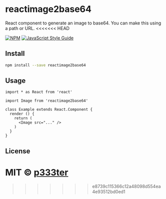# reactimage2base64
React component to generate an image to base64. You can make this using a path or URL.
<<<<<<< HEAD
> 

[![NPM](https://img.shields.io/npm/v/reactimage2base64.svg)](https://www.npmjs.com/package/reactimage2base64) [![JavaScript Style Guide](https://img.shields.io/badge/code_style-standard-brightgreen.svg)](https://standardjs.com)

## Install

```bash
npm install --save reactimage2base64
```

## Usage

```tsx
import * as React from 'react'

import Image from 'reactimage2base64'

class Example extends React.Component {
  render () {
    return (
      <Image src="..." />
    )
  }
}
```

## License

MIT © [p333ter](https://github.com/p333ter)
=======
>>>>>>> e8739c115366c12a48098d554ea4e93512bd0ed1

